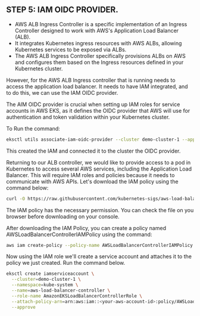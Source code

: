 ## STEP 5: IAM OIDC PROVIDER.
- AWS ALB Ingress Controller is a specific implementation of an Ingress Controller designed to work with AWS's Application Load Balancer (ALB).
- It integrates Kubernetes ingress resources with AWS ALBs, allowing Kubernetes services to be exposed via ALBs.
- The AWS ALB Ingress Controller specifically provisions ALBs on AWS and configures them based on the Ingress resources defined in your Kubernetes cluster.

However, for the AWS ALB Ingress controller that is running needs to access the application load balancer. It needs to have IAM integrated, and to do this, we can use the IAM OIDC provider.

The AIM OIDC provider is crucial when setting up IAM roles for service accounts in AWS EKS, as it defines the OIDC provider that AWS will use for authentication and token validation within your Kubernetes cluster. 

To Run the command:
```bash
eksctl utils associate-iam-oidc-provider --cluster demo-cluster-1 --approve
```
This created the IAM and connected it to the cluster the OIDC provider.

Returning to our ALB controller, we would like to provide access to a pod in Kubernetes to access several AWS services, including the Application Load Balancer.
This will require IAM roles and policies because it needs to communicate with AWS APIs. 
Let's download the IAM policy using the command below:
```bash
curl -O https://raw.githubusercontent.com/kubernetes-sigs/aws-load-balancer-controller/v2.5.4/docs/install/iam_policy.json
```
The IAM policy has the necessary permission. You can check the file on you browser before downloading on your console.

After downloading the IAM Policy, you can create a policy named AWSLoadBalancerControllerIAMPolicy using the command:
```bash
aws iam create-policy --policy-name AWSLoadBalancerControllerIAMPolicy --policy-document file://iam_policy.json
```

Now using the IAM role we'll create a service account and attaches it to the policy we just created. Run the command below.
```bash
eksctl create iamserviceaccount \
  --cluster=demo-cluster-1 \
  --namespace=kube-system \
  --name=aws-load-balancer-controller \
  --role-name AmazonEKSLoadBalancerControllerRole \
  --attach-policy-arn=arn:aws:iam::<your-aws-account-id>:policy/AWSLoadBalancerControllerIAMPolicy \
  --approve
```


